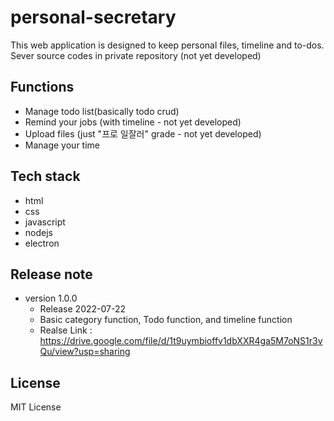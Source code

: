 # personal-secretary
This web application is designed to keep personal files, timeline and to-dos.
Sever source codes in private repository (not yet developed)


## Functions   
- Manage todo list(basically todo crud)
- Remind your jobs (with timeline - not yet developed)
- Upload files (just "프로 일잘러" grade - not yet developed)   
- Manage your time  

## Tech stack
- html
- css
- javascript
- nodejs
- electron   
   
## Release note   
* version 1.0.0
   - Release 2022-07-22
    - Basic category function, Todo function, and timeline function
    - Realse Link : https://drive.google.com/file/d/1t9uymbioffv1dbXXR4ga5M7oNS1r3vQu/view?usp=sharing
    
## License
 MIT License
